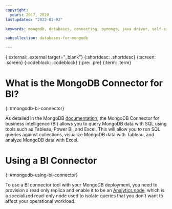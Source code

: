 ```yaml
---
copyright:
  years: 2017, 2020
lastupdated: "2022-02-02"

keywords: mongodb, databases, connecting, pymongo, java driver, self-signed certificate, mongodbee, bi connector

subcollection: databases-for-mongodb

---
```


{:external: .external target="_blank"}
{:shortdesc: .shortdesc}
{:screen: .screen}
{:codeblock: .codeblock}
{:pre: .pre}
{:term: .term}

# What is the MongoDB Connector for BI?
{: #mongodb-bi-connector}

As detailed in the MongoDB [documentation](https://docs.mongodb.com/bi-connector/current/), the MongoDB Connector for business intelligence (BI) allows you to query MongoDB data with SQL using tools such as Tableau, Power BI, and Excel. This will allow you to run SQL queries against collections, visualize MongoDB data with Tableau, and analyze MongoDB data with Excel. 

# Using a BI Connector 
{: #mongodb-using-bi-connector}

To use a BI connector tool with your MongoDB deployment, you need to provision a read only replica and enable it to be an [Analytics node](https://docs.atlas.mongodb.com/reference/faq/deployment/#what-are-analytics-nodes-), which is a specialized read-only node used to isolate queries that you don't want to affect your operational workload.


